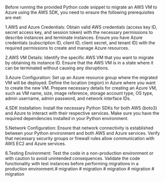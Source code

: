 Before running the provided Python code snippet to migrate an AWS VM to Azure using the AWS SDK, you need to ensure the following prerequisites are met:

1.AWS and Azure Credentials:
Obtain valid AWS credentials (access key ID, secret access key, and session token) with the necessary permissions to describe instances and terminate instances.
Ensure you have Azure credentials (subscription ID, client ID, client secret, and tenant ID) with the required permissions to create and manage Azure resources.

2.AWS VM Details:
Identify the specific AWS VM that you want to migrate by obtaining its instance ID.
Ensure that the AWS VM is in a state where it can be terminated without causing any disruptions.

3.Azure Configuration:
Set up an Azure resource group where the migrated VM will be deployed.
Define the location (region) in Azure where you want to create the new VM.
Prepare necessary details for creating an Azure VM, such as VM name, size, image reference, storage account type, OS type, admin username, admin password, and network interface IDs.

4.SDK Installation:
Install the necessary Python SDKs for both AWS (boto3) and Azure to interact with their respective services.
Make sure you have the required dependencies installed in your Python environment.

5.Network Configuration:
Ensure that network connectivity is established between your Python environment and both AWS and Azure services.
Verify that necessary security groups or firewall rules allow communication with AWS EC2 and Azure services.

6.Testing Environment:
Test the code in a non-production environment or with caution to avoid unintended consequences.
Validate the code functionality with test instances before performing migrations in a production environment.#   m i g r a t i o n  
 #   m i g r a t i o n  
 #   m i g r a t i o n  
 #   m i g r a t i o n  
 #   m i g r a t i o n  
 